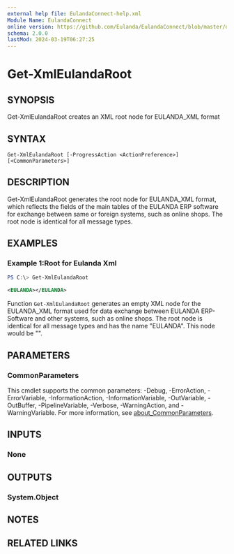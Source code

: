 ```yaml
---
external help file: EulandaConnect-help.xml
Module Name: EulandaConnect
online version: https://github.com/Eulanda/EulandaConnect/blob/master/docs/Get-XmlEulandaRoot.md
schema: 2.0.0
lastMod: 2024-03-19T06:27:25
---
```


# Get-XmlEulandaRoot

## SYNOPSIS
Get-XmlEulandaRoot creates an XML root node for EULANDA_XML format

## SYNTAX

```
Get-XmlEulandaRoot [-ProgressAction <ActionPreference>] [<CommonParameters>]
```

## DESCRIPTION
Get-XmlEulandaRoot generates the root node for EULANDA_XML format, which reflects the fields of the main tables of the EULANDA ERP software for exchange between same or foreign systems, such as online shops. The root node is identical for all message types.

## EXAMPLES

### Example 1:Root for Eulanda Xml
```powershell
PS C:\> Get-XmlEulandaRoot
```

```xml
<EULANDA></EULANDA>
```

Function `Get-XmlEulandaRoot` generates an empty XML node for the EULANDA_XML format used for data exchange between EULANDA ERP-Software and other systems, such as online shops. The root node is identical for all message types and has the name "EULANDA". This node would be "<EULANDA></EULANDA>".

## PARAMETERS


### CommonParameters
This cmdlet supports the common parameters: -Debug, -ErrorAction, -ErrorVariable, -InformationAction, -InformationVariable, -OutVariable, -OutBuffer, -PipelineVariable, -Verbose, -WarningAction, and -WarningVariable. For more information, see [about_CommonParameters](http://go.microsoft.com/fwlink/?LinkID=113216).

## INPUTS

### None

## OUTPUTS

### System.Object
## NOTES

## RELATED LINKS


